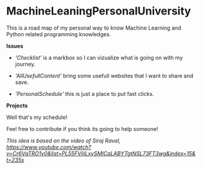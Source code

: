 # MachineLeaningPersonalUniversity
This is a road map of my personal way to know Machine Learning and Python related programming knowledges.

**Issues**

- _'Checklist'_ is a markbox so I can vizualize what is going on with my journey.

- _'AllUsefullContent'_ bring some usefull websites that I want to share and save.

- _'PersonalSchedule'_ this is just a place to put fast clicks.

**Projects**

Well that's my schedule!


Feel free to contribute if you think its going to help someone!

_This idea is based on the video of Siraj Raval, https://www.youtube.com/watch?v=Cr6VqTRO1v0&list=PL55FViljLxvSMICqLABYTgtNSL73FT3wg&index=15&t=235s_
